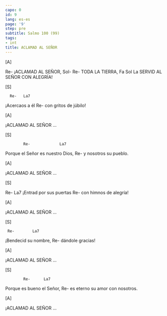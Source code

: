 ```yaml
---
capo: 0
id: 9
lang: es-es
page: '9'
step: pre
subtitle: Salmo 100 (99)
tags:
- int
title: ACLAMAD AL SEÑOR
---
```


[A]

Re-
¡ACLAMAD AL SEÑOR,
Sol-     Re-
TODA LA TIERRA,
    Fa       Sol         La
SERVID AL SEÑOR CON ALEGRÍA!

[S]

      Re-   La7
¡Acercaos a él
                 Re-
con gritos de júbilo!

[A]

¡ACLAMAD AL SEÑOR ...

[S]

            Re-             La7
Porque el Señor es nuestro Dios,
                 Re-
y nosotros su pueblo.

[A]

¡ACLAMAD AL SEÑOR ...

[S]

   Re-              La7
¡Entrad por sus puertas
                  Re-
con himnos de alegría!

[A]

¡ACLAMAD AL SEÑOR ...

[S]

     Re-        La7
¡Bendecid su nombre,
            Re-
dándole gracias!

[A]

¡ACLAMAD AL SEÑOR ...

[S]

            Re-      La7
Porque es bueno el Señor,
                           Re-
es eterno su amor con nosotros.

[A]

¡ACLAMAD AL SEÑOR ...
